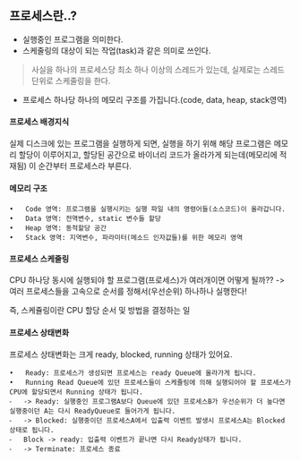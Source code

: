 ## 프로세스란..?

- 실행중인 프로그램을 의미한다.
- 스케줄링의 대상이 되는 작업(task)과 같은 의미로 쓰인다.
> 사실을 하나의 프로세스당 최소 하나 이상의 스레드가 있는데, 실제로는 스레드 단위로 스케줄링을 한다.
- 프로세스 하나당 하나의 메모리 구조를 가집니다.(code, data, heap, stack영역)

#### 프로세스 배경지식

실제 디스크에 있는 프로그램을 실행하게 되면,
실행을 하기 위해 해당 프로그램은 메모리 할당이 이루어지고, 
할당된 공간으로 바이너리 코드가 올라가게 되는데(메모리에 적재됨)
이 순간부터 프로세스라 부른다.

#### 메모리 구조
	•	Code 영역: 프로그램을 실행시키는 실행 파일 내의 명령어들(소스코드)이 올라갑니다.
	•	Data 영역: 전역변수, static 변수들 할당
	•	Heap 영역: 동적할당 공간
	•	Stack 영역: 지역변수, 파라미터(메소드 인자값들)를 위한 메모리 영역

#### 프로세스 스케줄링

CPU 하나당 동시에 실행되야 할 프로그램(프로세스)가 여러개이면 어떻게 될까??
-> 여러 프로세스들을 고속으로 순서를 정해서(우선순위) 하나하나 실행한다!

즉, 스케쥴링이란
CPU 할당 순서 및 방법을 결정하는 일

#### 프로세스 상태변화

프로세스 상태변화는 크게 ready, blocked, running 상태가 있어요.

	•	Ready: 프로세스가 생성되면 프로세스는 ready Queue에 올라가게 됩니다.
	•	Running Read Queue에 있던 프로세스들이 스케쥴링에 의해 실행되어야 할 프로세스가 CPU에 할당되면서 Running 상태가 됩니다.
	⁃	-> Ready: 실행중인 프로그램A보다 Queue에 있던 프로세스B가 우선순위가 더 높다면 실행중이던 A는 다시 ReadyQueue로 들어가게 됩니다.
	⁃	-> Blocked: 실행중이던 프로세스A에서 입출력 이벤트 발생시 프로세스A는 Blocked 상태로 됩니다.
	⁃	Block -> ready: 입출력 이벤트가 끝나면 다시 Ready상태가 됩니다.
	⁃	-> Terminate: 프로세스 종료

